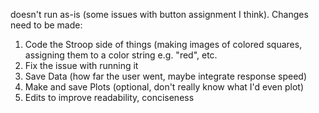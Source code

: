 doesn't run as-is (some issues with button assignment I think). Changes need to be made:
1. Code the Stroop side of things (making images of colored squares, assigning them to a color string e.g. "red", etc.
2. Fix the issue with running it
3. Save Data (how far the user went, maybe integrate response speed)
4. Make and save Plots (optional, don't really know what I'd even plot)
5. Edits to improve readability, conciseness
